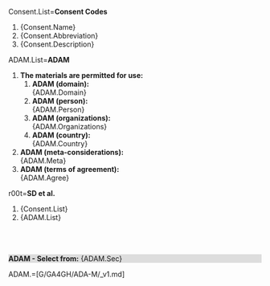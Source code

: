 Consent.List=<b>Consent Codes</b><ol><li>{Consent.Name}<li>{Consent.Abbreviation}<li>{Consent.Description}</ol>

ADAM.List=<b>ADAM</b><ol><li><b>The materials are permitted for use:</b><ol><li><b>ADAM (domain):</b><br>{ADAM.Domain}<li><b>ADAM (person):</b><br>{ADAM.Person}<li><b>ADAM (organizations):</b><br>{ADAM.Organizations}<li><b>ADAM (country):</b><br>{ADAM.Country}</ol><li><b>ADAM (meta-considerations):</b><br>{ADAM.Meta}<li><b>ADAM (terms of agreement):</b><br>{ADAM.Agree}</ol>

r00t=<b>SD et al.</b><ol><li>{Consent.List}<li>{ADAM.List}</ol><br><br><br><div style="background-color:#DDDDDD"><b>ADAM - Select from:</b> {ADAM.Sec}</ol></div>

ADAM.=[G/GA4GH/ADA-M/_v1.md]